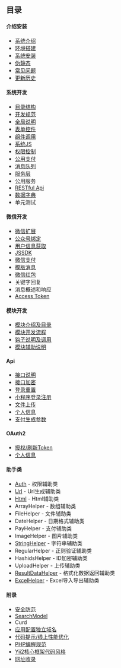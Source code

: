 ## 目录

#### 介绍安装

- [系统介绍](../../README.md)
- [环境搭建](start-environment.md)
- [系统安装](start-installation.md)
- [伪静态](start-rewrite.md)
- [常见问题](start-issue.md)
- [更新历史](start-update-log.md)

#### 系统开发

- [目录结构](sys-catalog.md)
- [开发规范](sys-exploit.md)
- [全局说明](sys-global-description.md)
- [表单控件](sys-widget.md)
- [组件调用](sys-subassembly.md)
- [系统JS](sys-js-method.md)
- [权限控制](sys-auth.md)
- [公用支付](sys-payment.md)
- [消息队列](sys-queue.md)
- [服务层](sys-service.md)
- 公用服务
- [RESTful Api](sys-restful-api.md)
- [数据字典](sys-data-dictionary.md)
- 单元测试

#### 微信开发

- [微信扩展](wechat-extend.md)
- [公众号绑定](wechat-binding.md)
- [用户信息获取](wechat-userinfo.md)
- [JSSDK](wechat-jssdk.md)
- [微信支付](wechat-payment.md)
- [模版消息](wechat-template-message.md)
- [微信红包](wechat-red-packet.md)
- 关键字回复
- 消息概述和响应
- [Access Token](wechat-token.md)

#### 模块开发

- [模块介绍及目录](addon-introduce-catalog.md)
- [模块开发流程](addon-flow.md)
- [钩子说明及调用](addon-hook.md)
- [模块辅助说明](addon-helper.md)

#### Api

- [接口说明](api-explain.md)
- [接口加密](api-encryption.md)
- [登录重置](api-login.md)
- [小程序登录注册](api-mini-program.md)
- [文件上传](api-upload.md)
- [个人信息](api-get-member.md)
- [支付生成参数](api-pay.md)

#### OAuth2

- [授权/刷新Token](oauth2-login.md)
- [个人信息](oauth2-get-member.md)

#### 助手类

- [Auth](helper-auth.md) - 权限辅助类
- [Url](helper-url.md) - Url生成辅助类
- [Html](helper-html.md) - Html辅助类
- ArrayHelper - 数组辅助类
- FileHelper - 文件辅助类
- DateHelper - 日期格式辅助类
- PayHelper - 支付辅助类
- ImageHelper - 图片辅助类
- [StringHelper](helper-string.md) - 字符串辅助类
- RegularHelper - 正则验证辅助类
- HashidsHelper - ID加密辅助类
- UploadHelper - 上传辅助类
- [ResultDataHelper](helper-result-data.md) - 格式化数据返回辅助类
- [ExcelHelper](helper-excel.md) - Excel导入导出辅助类

#### 附录

- [安全防范](php-safety.md)
- [SearchModel](component-search-model.md)
- Curd
- [应用配置独立域名](independent-app-domain-name.md)
- [代码提示/线上性能优化](system-optimize.md)
- [PHP编程规范](php-standard.md)
- [Yii2核心框架代码风格](core-code-style.md)
- [网址收录](append-website.md)
